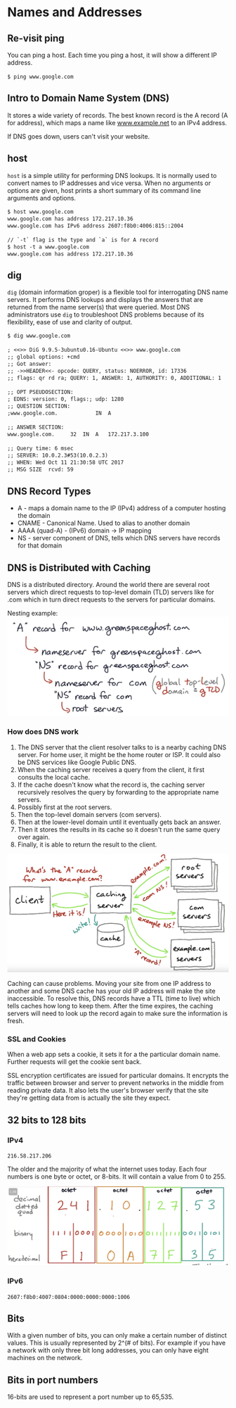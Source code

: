 # Names and Addresses

## Re-visit ping

You can ping a host. Each time you ping a host, it will show a different IP address.

`$ ping www.google.com`

## Intro to Domain Name System (DNS)

It stores a wide variety of records. The best known record is the A record (A for address), which maps a name like www.example.net to an IPv4 address.

If DNS goes down, users can't visit your website.

## host

`host` is a simple utility for performing DNS lookups. It is normally used to convert names to IP addresses and vice versa. When no arguments or options are given, host prints a short summary of its command line arguments and options.

```
$ host www.google.com
www.google.com has address 172.217.10.36
www.google.com has IPv6 address 2607:f8b0:4006:815::2004

// `-t` flag is the type and `a` is for A record
$ host -t a www.google.com
www.google.com has address 172.217.10.36
```

## dig

`dig` (domain information groper) is a flexible tool for interrogating DNS name servers. It performs DNS lookups and displays the answers that are returned from the name server(s) that were queried. Most DNS administrators use `dig` to troubleshoot DNS problems because of its flexibility, ease of use and clarity of output.

```
$ dig www.google.com

; <<>> DiG 9.9.5-3ubuntu0.16-Ubuntu <<>> www.google.com
;; global options: +cmd
;; Got answer:
;; ->>HEADER<<- opcode: QUERY, status: NOERROR, id: 17336
;; flags: qr rd ra; QUERY: 1, ANSWER: 1, AUTHORITY: 0, ADDITIONAL: 1

;; OPT PSEUDOSECTION:
; EDNS: version: 0, flags:; udp: 1280
;; QUESTION SECTION:
;www.google.com.			IN	A

;; ANSWER SECTION:
www.google.com.		32	IN	A	172.217.3.100

;; Query time: 6 msec
;; SERVER: 10.0.2.3#53(10.0.2.3)
;; WHEN: Wed Oct 11 21:30:58 UTC 2017
;; MSG SIZE  rcvd: 59
```

## DNS Record Types

- A - maps a domain name to the IP (IPv4) address of a computer hosting the domain
- CNAME - Canonical Name. Used to alias to another domain
- AAAA (quad-A) - (IPv6) domain -> IP mapping
- NS - server component of DNS, tells which DNS servers have records for that domain

## DNS is Distributed with Caching

DNS is a distributed directory. Around the world there are several root servers which direct requests to top-level domain (TLD) servers like for .com which in turn direct requests to the servers for particular domains.

Nesting example:
![nesting](/images/nesting.png)

### How does DNS work
1. The DNS server that the client resolver talks to is a nearby caching DNS server. For home user, it might be the home router or ISP. It could also be DNS services like Google Public DNS.
2. When the caching server receives a query from the client, it first consults the local cache.
3. If the cache doesn't know what the record is, the caching server recursively resolves the query by forwarding to the appropriate name servers.
4. Possibly first at the root servers.
5. Then the top-level domain servers (com servers).
6. Then at the lower-level domain until it eventually gets back an answer.
7. Then it stores the results in its cache so it doesn't run the same query over again.
8. Finally, it is able to return the result to the client.

![dns-works](/images/dns-works.png)

Caching can cause problems. Moving your site from one IP address to another and some DNS cache has your old IP address will make the site inaccessible. To resolve this, DNS records have a TTL (time to live) which tells caches how long to keep them. After the time expires, the caching servers will need to look up the record again to make sure the information is fresh.

### SSL and Cookies

When a web app sets a cookie, it sets it for a the particular domain name. Further requests will get the cookie sent back.

SSL encryption certificates are issued for particular domains. It encrypts the traffic between browser and server to prevent networks in the middle from reading private data. It also lets the user's browser verify that the site they're getting data from is actually the site they expect.

## 32 bits to 128 bits

### IPv4
`216.58.217.206`

The older and the majority of what the internet uses today. Each four numbers is one byte or octet, or 8-bits. It will contain a value from 0 to 255.

![ip](/images/ip-addr.png)

### IPv6
`2607:f8b0:4007:0804:0000:0000:0000:1006`

## Bits

With a given number of bits, you can only make a certain number of distinct values. This is usually represented by 2^(# of bits). For example if you have a network with only three bit long addresses, you can only have eight machines on the network.

## Bits in port numbers

16-bits are used to represent a port number up to 65,535.
